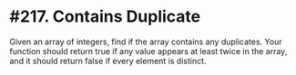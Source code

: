 # #217. Contains Duplicate

Given an array of integers, find if the array contains any duplicates. Your function should return true if any value appears at least twice in the array, and it should return false if every element is distinct.